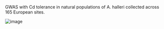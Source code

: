
GWAS with Cd tolerance in natural populations of A. halleri collected across 165 European sites.


![image](https://github.com/GwonjinLee/GWAS-heavy-metal-stress-in-A.-halleri/assets/78930951/f1bc22f0-671a-4a98-8709-f86d27b38d7e)

